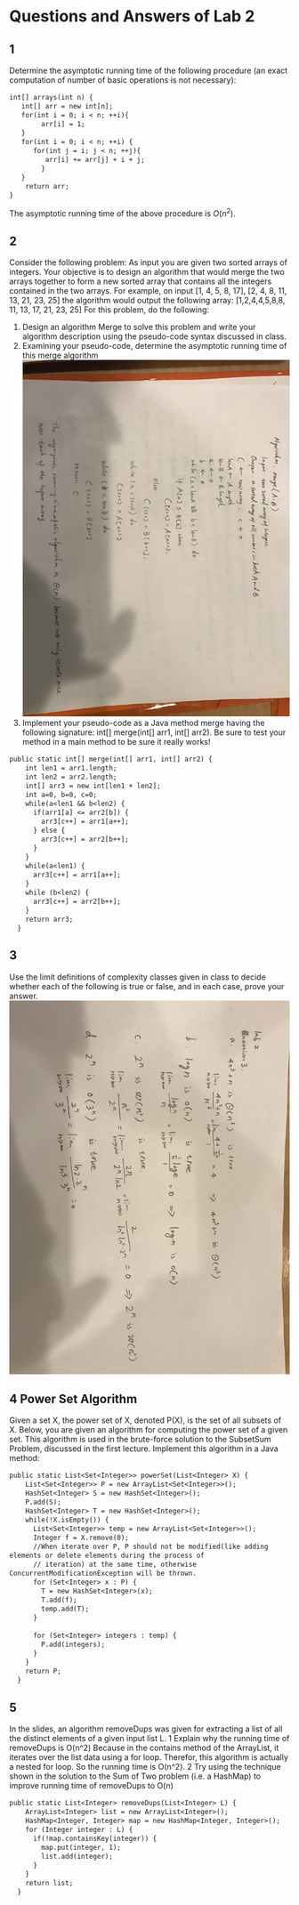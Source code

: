 # Questions and Answers of Lab 2

## 1
Determine the asymptotic running time of the following procedure (an exact computation of number of basic operations is not necessary):

    int[] arrays(int n) {
       int[] arr = new int[n];
       for(int i = 0; i < n; ++i){
            arr[i] = 1;
       }
       for(int i = 0; i < n; ++i) {
          for(int j = i; j < n; ++j){
             arr[i] += arr[j] + i + j;
            }
       }
        return arr;
    }

The asymptotic running time of the above procedure is $O(n^2)$.

## 2
Consider the following problem: As input you are given two sorted arrays of integers. Your objective is to design an algorithm that would merge the two arrays together to form a new sorted array that contains all the integers contained in the two arrays. For example, on input
           [1, 4, 5, 8, 17], [2, 4, 8, 11, 13, 21, 23, 25]
the algorithm would output the following array:
     [1,2,4,4,5,8,8, 11, 13, 17, 21, 23, 25]
For this problem, do the following:
 1.  Design an algorithm Merge to solve this problem and write your algorithm description using the pseudo-code syntax discussed in class.
 2.  Examining your pseudo-code, determine the asymptotic running time of this merge algorithm
 ![Answer of the above two questions](https://github.com/yuliangjin1985/mum-algorithm/blob/master/assignments/pics/IMG_4151.JPG)
 3.  Implement your pseudo-code as a Java method merge having the following signature: int[] merge(int[] arr1, int[] arr2). Be sure to test your method in a main method to be sure it really works!

    public static int[] merge(int[] arr1, int[] arr2) {
        int len1 = arr1.length;
        int len2 = arr2.length;
        int[] arr3 = new int[len1 + len2];
        int a=0, b=0, c=0;
        while(a<len1 && b<len2) {
          if(arr1[a] <= arr2[b]) {
            arr3[c++] = arr1[a++];
          } else {
            arr3[c++] = arr2[b++];
          }
        }
        while(a<len1) {
          arr3[c++] = arr1[a++];
        }
        while (b<len2) {
          arr3[c++] = arr2[b++];
        }
        return arr3;
      }


## 3
Use the limit definitions of complexity classes given in class to decide whether each of the following is true or false, and in each case, prove your answer.
 ![Anser of question 3](https://github.com/yuliangjin1985/mum-algorithm/blob/master/assignments/pics/IMG_4153.JPG)

## 4 Power Set Algorithm
Given a set X, the power set of X, denoted P(X), is the set of all subsets of X. Below, you are given an algorithm for computing the power set of a given set. This algorithm is used in the brute-force solution to the SubsetSum Problem, discussed in the first lecture. Implement this algorithm in a Java method:

    public static List<Set<Integer>> powerSet(List<Integer> X) {
        List<Set<Integer>> P = new ArrayList<Set<Integer>>();
        HashSet<Integer> S = new HashSet<Integer>();
        P.add(S);
        HashSet<Integer> T = new HashSet<Integer>();
        while(!X.isEmpty()) {
          List<Set<Integer>> temp = new ArrayList<Set<Integer>>();
          Integer f = X.remove(0);
          //When iterate over P, P should not be modified(like adding elements or delete elements during the process of
          // iteration) at the same time, otherwise ConcurrentModificationException will be thrown.
          for (Set<Integer> x : P) {
            T = new HashSet<Integer>(x);
            T.add(f);
            temp.add(T);
          }

          for (Set<Integer> integers : temp) {
            P.add(integers);
          }
        }
        return P;
      }

## 5
In the slides, an algorithm removeDups was given for extracting a list of all the distinct elements of a given input list L.
 1 Explain why the running time of removeDups is O(n^2)
   Because in the contains method of the ArrayList, it iterates over the list data using a for loop. Therefor, this algorithm is actually a nested for loop. So the running time is O(n^2).
 2 Try using the technique shown in the solution to the Sum of Two problem (i.e. a HashMap) to improve running time of removeDups to O(n)

    public static List<Integer> removeDups(List<Integer> L) {
        ArrayList<Integer> list = new ArrayList<Integer>();
        HashMap<Integer, Integer> map = new HashMap<Integer, Integer>();
        for (Integer integer : L) {
          if(!map.containsKey(integer)) {
            map.put(integer, 1);
            list.add(integer);
          }
        }
        return list;
      }

